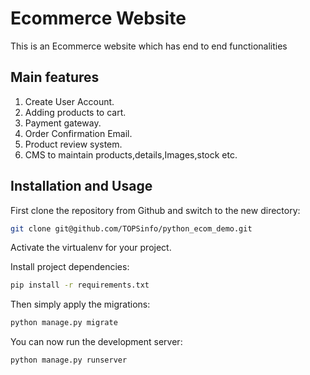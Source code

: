 # Ecommerce Website

This is an Ecommerce website which has end to end functionalities

## Main features

1. Create User Account.
2. Adding products to cart.
3. Payment gateway.
4. Order Confirmation Email.
5. Product review system.
4. CMS to maintain products,details,Images,stock etc.

## Installation and Usage

First clone the repository from Github and switch to the new directory:

```bash
git clone git@github.com/TOPSinfo/python_ecom_demo.git
```

Activate the virtualenv for your project.

Install project dependencies:
```bash
pip install -r requirements.txt
```

Then simply apply the migrations:

```bash
python manage.py migrate
```

You can now run the development server:

```bash
python manage.py runserver
```
